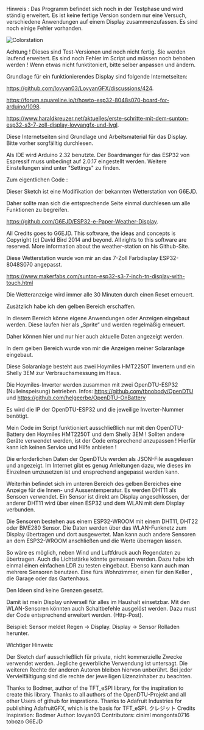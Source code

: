 Hinweis : Das Programm befindet sich noch in der Testphase und wird ständig erweitert. Es ist keine fertige Version sondern nur eine Versuch, verschiedene Anwendungen auf einem Display zusammenzufassen. Es sind noch einige Fehler vorhanden.

![Colorstation](https://github.com/user-attachments/assets/abc309b8-a76e-4789-b62d-9e85a6fdbd5d)


Achtung ! Dieses sind Test-Versionen und noch nicht fertig. Sie werden laufend erweitert. Es sind noch Fehler im Script und müssen noch behoben werden ! 
Wenn etwas nicht funktitoniert, bitte selber anpassen und ändern. 

Grundlage für ein funktionierendes Display sind folgende Internetseiten:

https://github.com/lovyan03/LovyanGFX/discussions/424.

https://forum.squareline.io/t/howto-esp32-8048s070-board-for-arduino/1098.

https://www.haraldkreuzer.net/aktuelles/erste-schritte-mit-dem-sunton-esp32-s3-7-zoll-display-lovyangfx-und-lvgl.

Diese Internetseiten sind Grundlage und Arbeitsmaterial für das Display. Bitte vorher sorgfälltig durchlesen.

Als IDE wird Arduino 2.32 benutzte. Der Boardmanger für das ESP32 von Espressif muss unbedingt auf 2.0.17 eingestellt werden.
Weitere Einstellungen sind unter "Settings" zu finden.

Zum eigentlichen Code :

Dieser Sketch ist eine Modifikation der bekannten Wetterstation von G6EJD. 

Daher sollte man sich die entsprechende Seite einmal durchlesen um alle Funktionen zu begreifen.

https://github.com/G6EJD/ESP32-e-Paper-Weather-Display. 

All Credits goes to G6EJD. This software, the ideas and concepts is Copyright (c) David Bird 2014 and beyond.  All rights to this software are reserved. More information about the weather-station on his Github-Site.

Diese Wetterstation wurde von mir an das 7-Zoll Farbdisplay ESP32-8048S070 angepasst.

https://www.makerfabs.com/sunton-esp32-s3-7-inch-tn-display-with-touch.html

Die Wetteranzeige wird immer alle 30 Minuten durch einen Reset erneuert.

Zusätzlich habe ich den gelben Bereich erschaffen. 

In diesem Bereich könne eigene Anwendungen oder Anzeigen eingebaut werden. 
Diese laufen hier als „Sprite“ und werden regelmäßig erneuert. 

Daher können hier und nur hier auch aktuelle Daten angezeigt werden.

In dem gelben Bereich wurde von mir die Anzeigen meiner Solaranlage eingebaut.

Diese Solaranlage besteht aus zwei Hoymiles HMT2250T Invertern und ein Shelly 3EM zur Verbrauchsmessung im Haus.

Die Hoymiles-Inverter werden zusammen mit zwei OpenDTU-ESP32 (Nulleinspeisung) betrieben. 
Infos: https://github.com/tbnobody/OpenDTU  und https://github.com/helgeerbe/OpenDTU-OnBattery

Es wird die IP der OpenDTU-ESP32 und die jeweilige Inverter-Nummer benötigt. 

Mein Code im Script funktioniert ausschließlich nur mit den OpenDTU-Battery den Hoymiles HMT2250T und dem Shelly 3EM ! 
Sollten andere Geräte verwendet werden, ist der Code entsprechend anzupassen ! Hierfür kann ich keinen Service und Hilfe anbieten ! 

Die erforderlichen Daten der OpenDTUs werden als JSON-File ausgelesen und angezeigt. Im Internet gibt es genug Anleitungen dazu, wie dieses im Einzelnen umzusetzen ist und ensprechend angepasst werden kann.

Weiterhin befindet sich im unteren Bereich des gelben Bereiches eine Anzeige für die Innen- und Aussentemperatur. Es werden DHT11 als Sensoen verwendet.
Ein Sensor ist direkt am Display angeschlossen, der anderer DHT11 wird über einen ESP32 und dem WLAN  mit dem Display verbunden.

Die Sensoren bestehen aus einem ESP32-WROOM mit einem DHT11, DHT22 oder BME280 Sensor. Die Daten werden über das WLAN-Funknetz zum Display übertragen und dort ausgewertet.
Man kann auch andere Sensoren an dem ESP32-WROOM anschließen und die Werte überragen lassen. 

So wäre es möglich, neben Wind und Luftfdruck auch Regendaten zu übertragen. Auch die Lichtstärke könnte gemessen werden. Dazu habe ich einmal einen einfachen LDR zu testen eingebaut.
Ebenso kann auch man mehrere Sensoren benutzen. 
Eine fürs Wohnzimmer, einen für den Keller , die Garage oder das Gartenhaus.

Den Ideen sind keine Grenzen gesetzt.

Damit ist mein Display universell für alles im Haushalt einsetzbar. Mit den WLAN-Sensoren könnten auch Schaltbefehle ausgelöst werden. 
Dazu must der Code entsprechend erweitert werden. (Http-Post). 

Beispiel: Sensor meldet Regen -> Display. Display -> Sensor Rolladen herunter.

Wichtiger Hinweis:

Der Sketch darf ausschließlich für private, nicht kommerzielle Zwecke verwendet werden. 
Jegliche gewerbliche Verwendung ist untersagt. Die weiteren Rechte der anderen Autoren bleiben hiervon unberührt. 
Bei jeder Vervielfältigung sind die rechte der jeweiligen Lizenzinhaber zu beachten. 


Thanks to Bodmer, author of the TFT_eSPI library, for the inspiration to create this library.
Thanks to all authors of the OpenDTU-Projekt and all other Users of github for insprations.
Thanks to Adafruit Industries for publishing AdafruitGFX, which is the basis for TFT_eSPI. 
クレジット Credits
Inspiration: Bodmer 
Author: lovyan03 
Contributors: 
ciniml 
mongonta0716 
tobozo 
G6EJD

